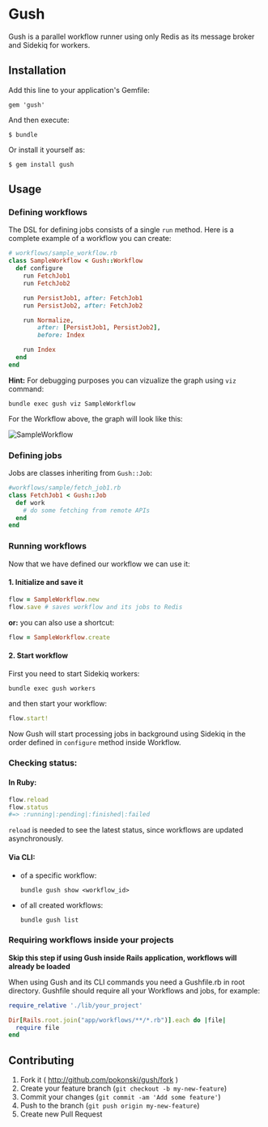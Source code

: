 # Gush

Gush is a parallel workflow runner using only Redis as its message broker and Sidekiq for workers.

## Installation

Add this line to your application's Gemfile:

    gem 'gush'

And then execute:

    $ bundle

Or install it yourself as:

    $ gem install gush

## Usage

### Defining workflows

The DSL for defining jobs consists of a single `run` method.
Here is a complete example of a workflow you can create:

```ruby
# workflows/sample_workflow.rb
class SampleWorkflow < Gush::Workflow
  def configure
    run FetchJob1
    run FetchJob2

    run PersistJob1, after: FetchJob1
    run PersistJob2, after: FetchJob2

    run Normalize,
        after: [PersistJob1, PersistJob2],
        before: Index

    run Index
  end
end
```

**Hint:** For debugging purposes you can vizualize the graph using `viz` command:

```
bundle exec gush viz SampleWorkflow
```

For the Workflow above, the graph will look like this:

![SampleWorkflow](http://i.imgur.com/SmeRRVT.png)

### Defining jobs

Jobs are classes inheriting from `Gush::Job`:

```ruby
#workflows/sample/fetch_job1.rb
class FetchJob1 < Gush::Job
  def work
    # do some fetching from remote APIs
  end
end
```

### Running workflows

Now that we have defined our workflow we can use it:

#### 1. Initialize and save it

```ruby
flow = SampleWorkflow.new
flow.save # saves workflow and its jobs to Redis
```

**or:** you can also use a shortcut:

```ruby
flow = SampleWorkflow.create
```

#### 2. Start workflow

First you need to start Sidekiq workers:

```
bundle exec gush workers
```

and then start your workflow:

```ruby
flow.start!
```

Now Gush will start processing jobs in background using Sidekiq
in the order defined in `configure` method inside Workflow.


### Checking status:

#### In Ruby:

```ruby
flow.reload
flow.status
#=> :running|:pending|:finished|:failed
```

`reload` is needed to see the latest status, since workflows are updated asynchronously.

#### Via CLI:

- of a specific workflow:

  ```
  bundle gush show <workflow_id>
  ```

- of all created workflows:

  ```
  bundle gush list
  ```

### Requiring workflows inside your projects

**Skip this step if using Gush inside Rails application, workflows will already be loaded**

When using Gush and its CLI commands you need a Gushfile.rb in root directory.
Gushfile should require all your Workflows and jobs, for example:

```ruby
require_relative './lib/your_project'

Dir[Rails.root.join("app/workflows/**/*.rb")].each do |file|
  require file
end
```

## Contributing

1. Fork it ( http://github.com/pokonski/gush/fork )
2. Create your feature branch (`git checkout -b my-new-feature`)
3. Commit your changes (`git commit -am 'Add some feature'`)
4. Push to the branch (`git push origin my-new-feature`)
5. Create new Pull Request
